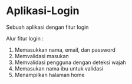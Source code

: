 # Aplikasi-Login
Sebuah aplikasi dengan fitur login

Alur fitur login :
1. Memasukkan nama, email, dan password
2. Memvalidasi masukan
3. Memvalidasi pengguna dengan deteksi wajah
4. Memasukan nama ibu untuk validasi
5. Menampilkan halaman home
